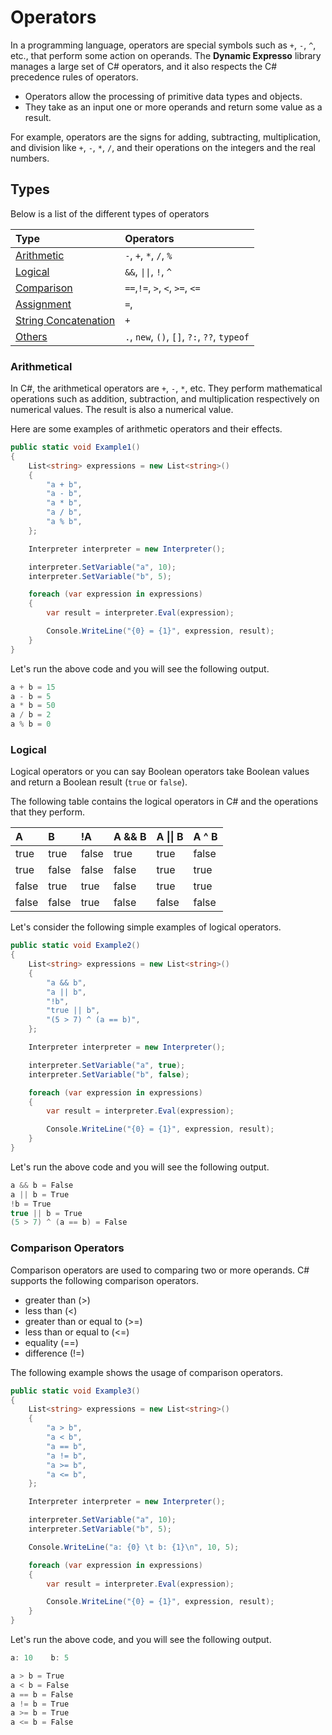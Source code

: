 ﻿---
PermaID: 100008
Name: Operators
---

# Operators

In a programming language, operators are special symbols such as `+`, `-`, `^`, etc., that perform some action on operands. The **Dynamic Expresso** library manages a large set of C# operators, and it also respects the C# precedence rules of operators.

 - Operators allow the processing of primitive data types and objects. 
 - They take as an input one or more operands and return some value as a result. 
 
For example, operators are the signs for adding, subtracting, multiplication, and division like `+`, `-`, `*`, `/`, and their operations on the integers and the real numbers.

## Types

Below is a list of the different types of operators

| Type                                           | Operators                                                          |
|:-----------------------------------------------|:-------------------------------------------------------------------|
| [Arithmetic](#arithmetic)                      | `-`, `+`, `*`, `/`, `%`                                          |
| [Logical](#logical)                            | `&&`, `\|\|`, `!`, `^`                                               |
| [Comparison](#comparison)                      | `==`,`!=`, `>`, `<`, `>=`, `<=`                                    |
| [Assignment](#assignment)                      | `=`,                                                               |
| [String Concatenation](#string-concatenation)  | `+`                                                                |
| [Others](#others)                              | `.`, `new`, `()`, `[]`, `?:`, `??`, `typeof`                          |

### Arithmetical

In C#, the arithmetical operators are `+`, `-`, `*`, etc. They perform mathematical operations such as addition, subtraction, and multiplication respectively on numerical values. The result is also a numerical value.

Here are some examples of arithmetic operators and their effects.

```csharp
public static void Example1()
{
    List<string> expressions = new List<string>()
    {
        "a + b",
        "a - b",
        "a * b",
        "a / b",
        "a % b",
    };

    Interpreter interpreter = new Interpreter();

    interpreter.SetVariable("a", 10);
    interpreter.SetVariable("b", 5);            

    foreach (var expression in expressions)
    {
        var result = interpreter.Eval(expression);

        Console.WriteLine("{0} = {1}", expression, result);
    }
}
```

Let's run the above code and you will see the following output.

```csharp
a + b = 15
a - b = 5
a * b = 50
a / b = 2
a % b = 0
```

### Logical

Logical operators or you can say Boolean operators take Boolean values and return a Boolean result (`true` or `false`).

The following table contains the logical operators in C# and the operations that they perform.

| A        | B         | !A            | A && B              | A \|\| B         | A ^ B               |
|:---------|:----------|:--------------|:--------------------|:-----------------|:--------------------|
| true     | true      | false         | true                | true             | false               |
| true     | false     | false         | false               | true             | true                |
| false    | true      | true          | false               | true             | true                |
| false    | false     | true          | false               | false            | false               |

Let's consider the following simple examples of logical operators.

```csharp
public static void Example2()
{
    List<string> expressions = new List<string>()
    {
        "a && b",
        "a || b",
        "!b",
        "true || b",
        "(5 > 7) ^ (a == b)",
    };

    Interpreter interpreter = new Interpreter();

    interpreter.SetVariable("a", true);
    interpreter.SetVariable("b", false);

    foreach (var expression in expressions)
    {
        var result = interpreter.Eval(expression);

        Console.WriteLine("{0} = {1}", expression, result);
    }
}
```

Let's run the above code and you will see the following output.

```csharp
a && b = False
a || b = True
!b = True
true || b = True
(5 > 7) ^ (a == b) = False
```

### Comparison Operators

Comparison operators are used to comparing two or more operands. C# supports the following comparison operators.

- greater than (>)
- less than (<)
- greater than or equal to (>=)
- less than or equal to (<=)
- equality (==)
- difference (!=)

The following example shows the usage of comparison operators.

```csharp
public static void Example3()
{
    List<string> expressions = new List<string>()
    {
        "a > b",
        "a < b",
        "a == b",
        "a != b",
        "a >= b",
        "a <= b",
    };

    Interpreter interpreter = new Interpreter();

    interpreter.SetVariable("a", 10);
    interpreter.SetVariable("b", 5);

    Console.WriteLine("a: {0} \t b: {1}\n", 10, 5);

    foreach (var expression in expressions)
    {
        var result = interpreter.Eval(expression);

        Console.WriteLine("{0} = {1}", expression, result);
    }
}
```

Let's run the above code, and you will see the following output.

```csharp
a: 10    b: 5

a > b = True
a < b = False
a == b = False
a != b = True
a >= b = True
a <= b = False
```

